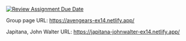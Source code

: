 [![Review Assignment Due Date](https://classroom.github.com/assets/deadline-readme-button-24ddc0f5d75046c5622901739e7c5dd533143b0c8e959d652212380cedb1ea36.svg)](https://classroom.github.com/a/wyW-kiZL)

Group page URL: https://avengears-ex14.netlify.app/

Japitana, John Walter URL: https://japitana-johnwalter-ex14.netlify.app/